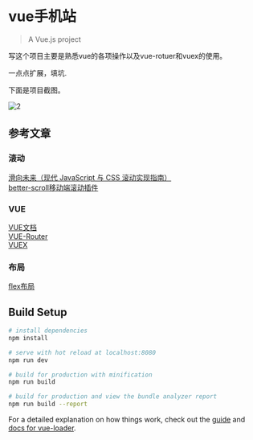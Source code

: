 # vue手机站

> A Vue.js project

写这个项目主要是熟悉vue的各项操作以及vue-rotuer和vuex的使用。


一点点扩展，填坑.


下面是项目截图。

![2](https://bolg-1.oss-cn-hangzhou.aliyuncs.com/18.04.22.2.gif)



## 参考文章

### 滚动

[滑向未来（现代 JavaScript 与 CSS 滚动实现指南）](https://www.zcfy.cc/article/scroll-to-the-future)</br>
[better-scroll移动端滚动插件](https://ustbhuangyi.github.io/better-scroll/doc/zh-hans/)

### VUE

[VUE文档](https://cn.vuejs.org/v2/api/)</br>
[VUE-Router](https://router.vuejs.org/zh/guide/)</br>
[VUEX](https://vuex.vuejs.org/zh/)</br>

### 布局
[flex布局](http://www.ruanyifeng.com/blog/2015/07/flex-grammar.html)


## Build Setup

``` bash
# install dependencies
npm install

# serve with hot reload at localhost:8080
npm run dev

# build for production with minification
npm run build

# build for production and view the bundle analyzer report
npm run build --report
```

For a detailed explanation on how things work, check out the [guide](http://vuejs-templates.github.io/webpack/) and [docs for vue-loader](http://vuejs.github.io/vue-loader).
